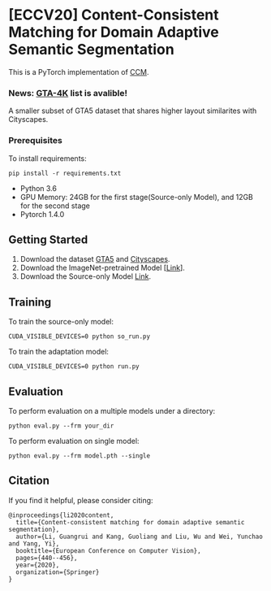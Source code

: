 # [ECCV20] Content-Consistent Matching for Domain Adaptive Semantic Segmentation

This is a PyTorch implementation of [CCM](http://www.ecva.net/papers/eccv_2020/papers_ECCV/papers/123590426.pdf).  


### News: [GTA-4K](https://github.com/Solacex/CCM/tree/master/GTA5-4K) list is avalible! 
A smaller subset of GTA5 dataset that shares higher layout similarites with Cityscapes. 


### Prerequisites

To install requirements:

```setup
pip install -r requirements.txt
```

- Python 3.6
- GPU Memory: 24GB for the first stage(Source-only Model), and 12GB for the second stage
- Pytorch 1.4.0



## Getting Started

1. Download the dataset [GTA5](https://download.visinf.tu-darmstadt.de/data/from_games/) and [Cityscapes](https://www.cityscapes-dataset.com/).
2. Download the ImageNet-pretrained Model [[Link](https://drive.google.com/open?id=13kjtX481LdtgJcpqD3oROabZyhGLSBm2)].
3. Download the Source-only Model [Link](https://drive.google.com/file/d/1-52RggreImwr_BVcGzm41j0mchxclwwu/view?usp=sharing). 

## Training

To train the source-only model:

```train
CUDA_VISIBLE_DEVICES=0 python so_run.py
```

To train the adaptation model:

```train
CUDA_VISIBLE_DEVICES=0 python run.py
```

## Evaluation

To perform evaluation on a multiple models under a directory:

```eval
python eval.py --frm your_dir 
```

To perform evaluation on single model:

```eval
python eval.py --frm model.pth --single
```



## Citation 

If you find it helpful, please consider citing: 

```
@inproceedings{li2020content,
  title={Content-consistent matching for domain adaptive semantic segmentation},
  author={Li, Guangrui and Kang, Guoliang and Liu, Wu and Wei, Yunchao and Yang, Yi},
  booktitle={European Conference on Computer Vision},
  pages={440--456},
  year={2020},
  organization={Springer}
}
```

